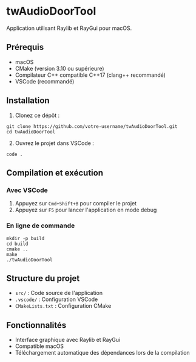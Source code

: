 # twAudioDoorTool

Application utilisant Raylib et RayGui pour macOS.

## Prérequis

- macOS
- CMake (version 3.10 ou supérieure)
- Compilateur C++ compatible C++17 (clang++ recommandé)
- VSCode (recommandé)

## Installation

1. Clonez ce dépôt :
```
git clone https://github.com/votre-username/twAudioDoorTool.git
cd twAudioDoorTool
```

2. Ouvrez le projet dans VSCode :
```
code .
```

## Compilation et exécution

### Avec VSCode

1. Appuyez sur `Cmd+Shift+B` pour compiler le projet
2. Appuyez sur `F5` pour lancer l'application en mode debug

### En ligne de commande

```
mkdir -p build
cd build
cmake ..
make
./twAudioDoorTool
```

## Structure du projet

- `src/` : Code source de l'application
- `.vscode/` : Configuration VSCode
- `CMakeLists.txt` : Configuration CMake

## Fonctionnalités

- Interface graphique avec Raylib et RayGui
- Compatible macOS
- Téléchargement automatique des dépendances lors de la compilation 